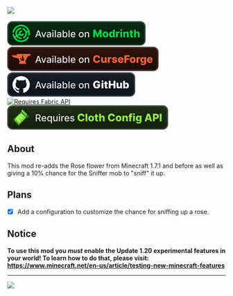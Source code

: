 ![](https://i.imgur.com/s31xTK7.png)

[![Available on Modrinth](https://raw.githubusercontent.com/intergrav/devins-badges/68af3da1d56294934ece854c43dac9ab1b0eb3e9/assets/compact/available/modrinth_vector.svg)](https://modrinth.com/mod/ancient-roses) [![Available on CurseForge](https://raw.githubusercontent.com/intergrav/devins-badges/68af3da1d56294934ece854c43dac9ab1b0eb3e9/assets/compact/available/curseforge_vector.svg)](https://www.curseforge.com/minecraft/mc-mods/ancient-roses) [![Available on GitHub](https://raw.githubusercontent.com/intergrav/devins-badges/68af3da1d56294934ece854c43dac9ab1b0eb3e9/assets/compact/available/github_vector.svg)](https://github.com/seaneoo/ancient-roses/releases)
<br/>
[![Requires Fabric API](https://raw.githubusercontent.com/intergrav/devins-badges/68af3da1d56294934ece854c43dac9ab1b0eb3e9/assets/compact/requires/fabric-api_vector.svg)](https://modrinth.com/mod/fabric-api) [![Requires Cloth Config API](https://raw.githubusercontent.com/intergrav/devins-badges/68af3da1d56294934ece854c43dac9ab1b0eb3e9/assets/compact/requires/cloth-config-api_vector.svg)](https://modrinth.com/mod/cloth-config/)

## About

This mod re-adds the Rose flower from Minecraft 1.7.1 and before as well as giving a 10% chance for the Sniffer mob to "sniff" it up.

## Plans

- [x] Add a configuration to customize the chance for sniffing up a rose.

## Notice

**To use this mod you _must_ enable the Update 1.20 experimental features in your world! To learn how to do that, please visit: https://www.minecraft.net/en-us/article/testing-new-minecraft-features**

---

![](https://img.shields.io/github/downloads/seaneoo/ancient-roses/total?label=GitHub%20Downloads)
